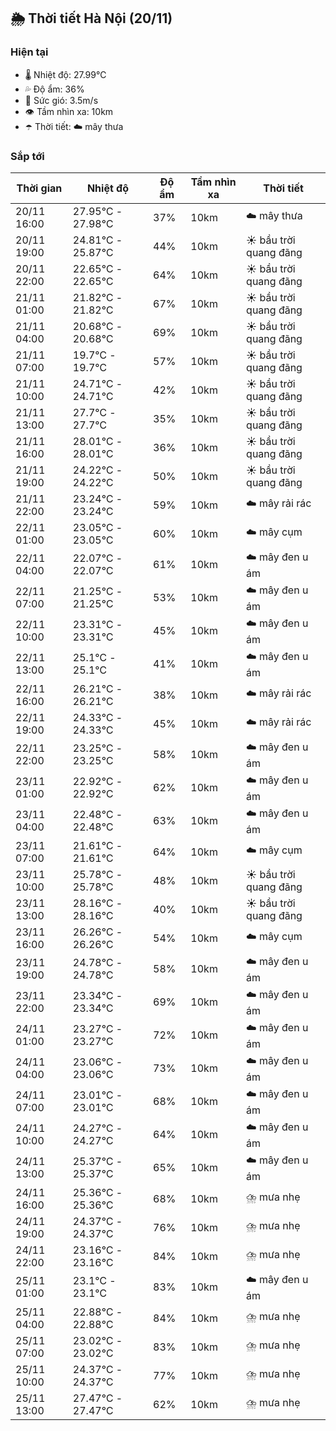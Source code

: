 ## 🌦️ Thời tiết Hà Nội (20/11)

### Hiện tại

- 🌡️ Nhiệt độ: 27.99℃
- 💦 Độ ẩm: 36%
- 💨 Sức gió: 3.5m/s
- 👁️ Tầm nhìn xa: 10km
- ☂️ Thời tiết: ☁️ mây thưa

### Sắp tới

| Thời gian | Nhiệt độ | Độ ẩm | Tầm nhìn xa | Thời tiết |
| --- | --- | --- | --- | --- |
| 20/11 16:00 | 27.95℃ - 27.98℃ | 37% | 10km | ☁️ mây thưa |
| 20/11 19:00 | 24.81℃ - 25.87℃ | 44% | 10km | ☀️ bầu trời quang đãng |
| 20/11 22:00 | 22.65℃ - 22.65℃ | 64% | 10km | ☀️ bầu trời quang đãng |
| 21/11 01:00 | 21.82℃ - 21.82℃ | 67% | 10km | ☀️ bầu trời quang đãng |
| 21/11 04:00 | 20.68℃ - 20.68℃ | 69% | 10km | ☀️ bầu trời quang đãng |
| 21/11 07:00 | 19.7℃ - 19.7℃ | 57% | 10km | ☀️ bầu trời quang đãng |
| 21/11 10:00 | 24.71℃ - 24.71℃ | 42% | 10km | ☀️ bầu trời quang đãng |
| 21/11 13:00 | 27.7℃ - 27.7℃ | 35% | 10km | ☀️ bầu trời quang đãng |
| 21/11 16:00 | 28.01℃ - 28.01℃ | 36% | 10km | ☀️ bầu trời quang đãng |
| 21/11 19:00 | 24.22℃ - 24.22℃ | 50% | 10km | ☀️ bầu trời quang đãng |
| 21/11 22:00 | 23.24℃ - 23.24℃ | 59% | 10km | ☁️ mây rải rác |
| 22/11 01:00 | 23.05℃ - 23.05℃ | 60% | 10km | ☁️ mây cụm |
| 22/11 04:00 | 22.07℃ - 22.07℃ | 61% | 10km | ☁️ mây đen u ám |
| 22/11 07:00 | 21.25℃ - 21.25℃ | 53% | 10km | ☁️ mây đen u ám |
| 22/11 10:00 | 23.31℃ - 23.31℃ | 45% | 10km | ☁️ mây đen u ám |
| 22/11 13:00 | 25.1℃ - 25.1℃ | 41% | 10km | ☁️ mây đen u ám |
| 22/11 16:00 | 26.21℃ - 26.21℃ | 38% | 10km | ☁️ mây rải rác |
| 22/11 19:00 | 24.33℃ - 24.33℃ | 45% | 10km | ☁️ mây rải rác |
| 22/11 22:00 | 23.25℃ - 23.25℃ | 58% | 10km | ☁️ mây đen u ám |
| 23/11 01:00 | 22.92℃ - 22.92℃ | 62% | 10km | ☁️ mây đen u ám |
| 23/11 04:00 | 22.48℃ - 22.48℃ | 63% | 10km | ☁️ mây đen u ám |
| 23/11 07:00 | 21.61℃ - 21.61℃ | 64% | 10km | ☁️ mây cụm |
| 23/11 10:00 | 25.78℃ - 25.78℃ | 48% | 10km | ☀️ bầu trời quang đãng |
| 23/11 13:00 | 28.16℃ - 28.16℃ | 40% | 10km | ☀️ bầu trời quang đãng |
| 23/11 16:00 | 26.26℃ - 26.26℃ | 54% | 10km | ☁️ mây cụm |
| 23/11 19:00 | 24.78℃ - 24.78℃ | 58% | 10km | ☁️ mây đen u ám |
| 23/11 22:00 | 23.34℃ - 23.34℃ | 69% | 10km | ☁️ mây đen u ám |
| 24/11 01:00 | 23.27℃ - 23.27℃ | 72% | 10km | ☁️ mây đen u ám |
| 24/11 04:00 | 23.06℃ - 23.06℃ | 73% | 10km | ☁️ mây đen u ám |
| 24/11 07:00 | 23.01℃ - 23.01℃ | 68% | 10km | ☁️ mây đen u ám |
| 24/11 10:00 | 24.27℃ - 24.27℃ | 64% | 10km | ☁️ mây đen u ám |
| 24/11 13:00 | 25.37℃ - 25.37℃ | 65% | 10km | ☁️ mây đen u ám |
| 24/11 16:00 | 25.36℃ - 25.36℃ | 68% | 10km | ⛈️ mưa nhẹ |
| 24/11 19:00 | 24.37℃ - 24.37℃ | 76% | 10km | ⛈️ mưa nhẹ |
| 24/11 22:00 | 23.16℃ - 23.16℃ | 84% | 10km | ⛈️ mưa nhẹ |
| 25/11 01:00 | 23.1℃ - 23.1℃ | 83% | 10km | ☁️ mây đen u ám |
| 25/11 04:00 | 22.88℃ - 22.88℃ | 84% | 10km | ⛈️ mưa nhẹ |
| 25/11 07:00 | 23.02℃ - 23.02℃ | 83% | 10km | ⛈️ mưa nhẹ |
| 25/11 10:00 | 24.37℃ - 24.37℃ | 77% | 10km | ⛈️ mưa nhẹ |
| 25/11 13:00 | 27.47℃ - 27.47℃ | 62% | 10km | ⛈️ mưa nhẹ |
